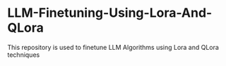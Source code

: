 # LLM-Finetuning-Using-Lora-And-QLora
This repository is used to finetune LLM Algorithms using Lora and QLora techniques

